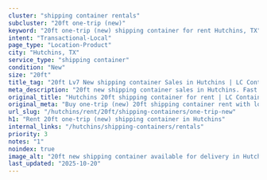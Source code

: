 ```yaml
---
cluster: "shipping container rentals"
subcluster: "20ft one-trip (new)"
keyword: "20ft one-trip (new) shipping container for rent Hutchins, TX"
intent: "Transactional-Local"
page_type: "Location-Product"
city: "Hutchins, TX"
service_type: "shipping container"
condition: "New"
size: "20ft"
title_tag: "20ft Lv7 New shipping container Sales in Hutchins | LC Container"
meta_description: "20ft new shipping container sales in Hutchins. Fast delivery, competitive pricing. Serving shipping containers area. Quote ID: MIU. Call (214) 524-4168 for your free quote today."
original_title: "Hutchins 20ft shipping container for rent | LC Container"
original_meta: "Buy one-trip (new) 20ft shipping container rent with local delivery in Hutchins, TX. LC Container — local Since 2003. Request a fast quote today."
url_slug: "/hutchins/rent/20ft/shipping-containers/one-trip-new"
h1: "Rent 20ft one-trip (new) shipping container in Hutchins"
internal_links: "/hutchins/shipping-containers/rentals"
priority: 3
notes: "1"
noindex: true
image_alt: "20ft new shipping container available for delivery in Hutchins"
last_updated: "2025-10-20"
---
```


<!-- TODO: Add unique city/inventory copy, images, and internal links here. -->
